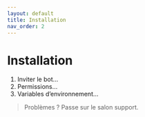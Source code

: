 ```yaml
---
layout: default
title: Installation
nav_order: 2
---
```


# Installation
1. Inviter le bot…
2. Permissions…
3. Variables d’environnement…

> Problèmes ? Passe sur le salon support.